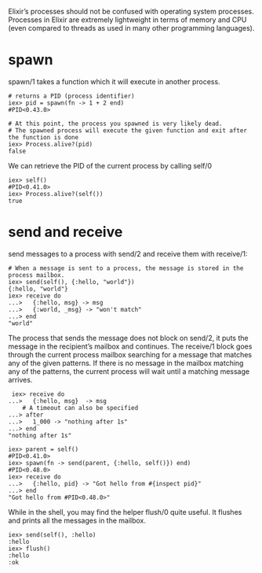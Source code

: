 Elixir’s processes should not be confused with operating system processes. 
Processes in Elixir are extremely lightweight in terms of memory and CPU (even compared to threads as used in many other programming languages). 

# spawn
spawn/1 takes a function which it will execute in another process.

    # returns a PID (process identifier)
    iex> pid = spawn(fn -> 1 + 2 end)
    #PID<0.43.0>
    
    # At this point, the process you spawned is very likely dead. 
    # The spawned process will execute the given function and exit after the function is done
    iex> Process.alive?(pid)
    false

We can retrieve the PID of the current process by calling self/0

    iex> self()
    #PID<0.41.0>
    iex> Process.alive?(self())
    true

# send and receive
send messages to a process with send/2 and receive them with receive/1:

    # When a message is sent to a process, the message is stored in the process mailbox.
    iex> send(self(), {:hello, "world"})
    {:hello, "world"}
    iex> receive do
    ...>   {:hello, msg} -> msg
    ...>   {:world, _msg} -> "won't match"
    ...> end
    "world"
  
 The process that sends the message does not block on send/2, it puts the message in the recipient’s mailbox and continues.
 The receive/1 block goes through the current process mailbox searching for a message that matches any of the given patterns.
 If there is no message in the mailbox matching any of the patterns, the current process will wait until a matching message arrives. 
 
     iex> receive do
    ...>   {:hello, msg}  -> msg
        # A timeout can also be specified
    ...> after
    ...>   1_000 -> "nothing after 1s"
    ...> end
    "nothing after 1s"
    
    iex> parent = self()
    #PID<0.41.0>
    iex> spawn(fn -> send(parent, {:hello, self()}) end)
    #PID<0.48.0>
    iex> receive do
    ...>   {:hello, pid} -> "Got hello from #{inspect pid}"
    ...> end
    "Got hello from #PID<0.48.0>"

While in the shell, you may find the helper flush/0 quite useful. It flushes and prints all the messages in the mailbox.

    iex> send(self(), :hello)
    :hello
    iex> flush()
    :hello
    :ok
